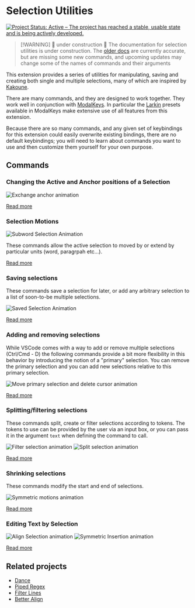 # Selection Utilities

[![Project Status: Active – The project has reached a stable, usable state and is being actively developed.](https://img.shields.io/badge/Project%20Status-Active-green)](https://www.repostatus.org/#active)

> [!WARNING] 🚧 under construction 🚧
> The documentation for selection utilities is under construction. The [older docs](https://haberdashpi.github.io/vscode-selection-utilities/stable/README.html) are currently accurate, but are missing some new commands, and upcoming updates may change some of the names of commands and their arguments

This extension provides a series of utilities for manipulating, saving and creating both single and
multiple selections, many of which are inspired by [Kakoune](http://kakoune.org/).

There are many commands, and they are designed to work together. They work well in conjunction with
[ModalKeys](https://github.com/haberdashPI/vscode-modal-keys). In particular the [Larkin](https://haberdashpi.github.io/vscode-modal-keys/stable/presets/larkin.html) presets available in ModalKeys make extensive use of all features from this extension.

Because there are so many commands, and any given set of keybindings for this
extension could easily overwrite existing bindings, there are no default
keybindings; you will need to learn about commands you want to use and then
customize them yourself for your own purpose.

## Commands

### Changing the Active and Anchor positions of a Selection

![Exchange anchor animation](./docs/images/exchange_anchor.gif)

[Read more](https://haberdashpi.github.io/vscode-selection-utilities/stable/exchange.html)

### Selection Motions

![Subword Selection Animation](./docs/images/subword_select.gif)

These commands allow the active selection to moved by or extend by particular units (word,
paragrpah etc...).

[Read more](https://haberdashpi.github.io/vscode-selection-utilities/stable/motions.html)

### Saving selections

These commands save a selection for later, or add any arbitrary selection to a list of
soon-to-be multiple selections.

![Saved Selection Animation](./docs/images/save_selection.gif)

[Read more](https://haberdashpi.github.io/vscode-selection-utilities/stable/saving.html)

### Adding and removing selections

While VSCode comes with a way to add or remove multiple selections (Ctrl/Cmd - D) the
following commands provide a bit more flexibility in this behavior by introducing the notion
of a "primary" selection. You can remove the primary selection and you can add new
selections relative to this primary selection.

![Move primary selection and delete cursor animation](./docs/images/move_primary_and_delete_cursor.gif)

[Read more](https://haberdashpi.github.io/vscode-selection-utilities/stable/primary.html)

### Splitting/filtering selections

These commands split, create or filter selections according to tokens. The tokens to use can be provided by the user via an input box, or you can pass it in the argument `text` when defining the command to call.

![Filter selection animation](./docs/images/filter_selections_by.gif)
![Split selection animation](./docs/images/split_selection_by.gif)


[Read more](https://haberdashpi.github.io/vscode-selection-utilities/stable/split_filter.html)

### Shrinking selections

These commands modify the start and end of selections.

![Symmetric motions animation](./docs/images/symmetric_motion.gif)

[Read more](https://haberdashpi.github.io/vscode-selection-utilities/stable/shrink.html)

### Editing Text by Selection

![Align Selection animation](./docs/images/align_selections.gif)
![Symmetric Insertion animation](./docs/images/symmetric_insertion.gif)

[Read more](https://haberdashpi.github.io/vscode-selection-utilities/stable/edit_text.html)

## Related projects

- [Dance](https://github.com/71/dance)
- [Piped Regex](https://github.com/akashsaluja/piped-regex-vscode)
- [Filter Lines](https://github.com/everettjf/vscode-filter-line)
- [Better Align](https://github.com/WarWithinMe/better-align)
